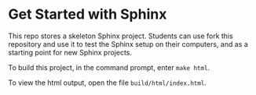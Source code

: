 # Get Started with Sphinx

This repo stores a skeleton Sphinx project. Students can use fork this
repository and use it to test the Sphinx setup on their computers, and as a
starting point for new Sphinx projects.

To build this project, in the command prompt, enter `make html`.

To view the html output, open the file `build/html/index.html`.
